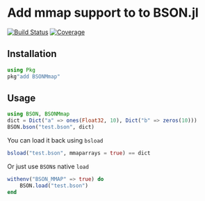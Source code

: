 # Add mmap support to to BSON.jl

[![Build Status](https://github.com/AStupidBear/BSONMmap.jl/workflows/CI/badge.svg)](https://github.com/AStupidBear/BSONMmap.jl/actions)
[![Coverage](https://codecov.io/gh/AStupidBear/BSONMmap.jl/branch/master/graph/badge.svg)](https://codecov.io/gh/AStupidBear/BSONMmap.jl)

## Installation

```julia
using Pkg
pkg"add BSONMmap"
```

## Usage

```julia
using BSON, BSONMmap
dict = Dict("a" => ones(Float32, 10), Dict("b" => zeros(10)))
BSON.bson("test.bson", dict)
```

You can load it back using `bsload`

```julia
bsload("test.bson", mmaparrays = true) == dict
```

Or just use `BSON`s native `load`

```julia
withenv("BSON_MMAP" => true) do
    BSON.load("test.bson")
end
```

